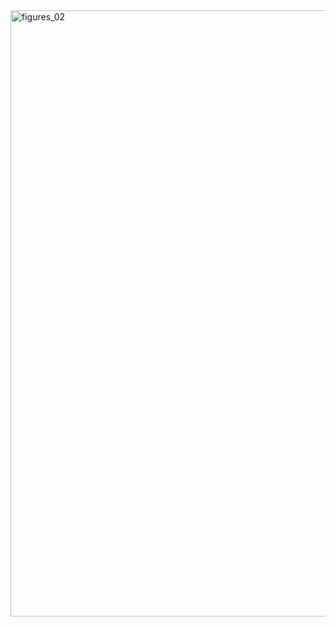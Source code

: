 <img width="1824" height="970" alt="figures_02" src="https://github.com/user-attachments/assets/f030556d-c4f3-4f80-8e3f-56024b6cbc3b" />
